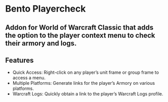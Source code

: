 # Bento Playercheck

## Addon for World of Warcraft Classic that adds the option to the player context menu to check their armory and logs.

## Features

- Quick Access: Right-click on any player’s unit frame or group frame to access a menu.
- Multiple Platforms: Generate links for the player’s Armory on various platforms.
- Warcraft Logs: Quickly obtain a link to the player’s Warcraft Logs profile.